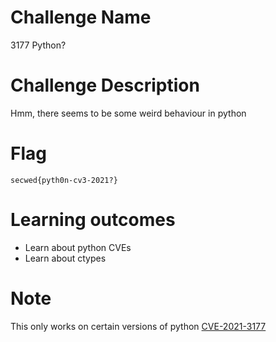 # Challenge Name
3177 Python?


# Challenge Description
Hmm, there seems to be some weird behaviour in python


# Flag
`secwed{pyth0n-cv3-2021?}`


# Learning outcomes
- Learn about python CVEs
- Learn about ctypes


# Note
This only works on certain versions of python
[CVE-2021-3177](https://cve.mitre.org/cgi-bin/cvename.cgi?name=CVE-2021-3177)